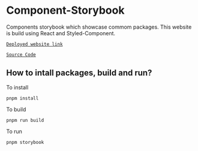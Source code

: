 # Component-Storybook
Components storybook which showcase commom packages. This website is build using React and Styled-Component.

  [`Deployed website link`](component-storybook.vercel.app)

  [`Source Code`](https://github.com/rashikashaw/portfolio/tree/main/apps/component-stories)

## How to intall packages, build and run?
To install
```
pnpm install
```
To build   
```
pnpm run build
```
 To run
``` 
pnpm storybook
```
